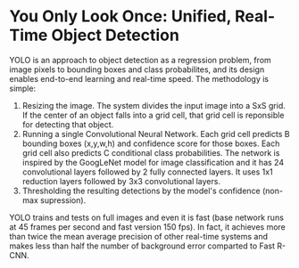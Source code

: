 # You Only Look Once: Unified, Real-Time Object Detection

YOLO is an approach to object detection as a regression problem, from image pixels to bounding boxes and class probabilites, and its design enables end-to-end learning and real-time speed. 
The methodology is simple:
1) Resizing the image. The system divides the input image into a SxS grid. If the center of an object falls into a grid cell, that grid cell is reponsible for detecting that object.
2) Running a single Convolutional Neural Network. Each grid cell predicts B bounding boxes (x,y,w,h) and confidence score for those boxes. Each grid cell also predicts C conditional class probabilities. The network is inspired by the GoogLeNet model for image classification and it has 24 convolutional layers followed by 2 fully connected layers. It uses 1x1 reduction layers followed by 3x3 convolutional layers.
3) Thresholding the resulting detections by the model's confidence (non-max supression).

YOLO trains and tests on full images and even it is fast (base network runs at 45 frames per second and fast version 150 fps). In fact, it achieves more than twice the mean average precision of other real-time systems and makes less than half the number of background error comparted to Fast R-CNN.




